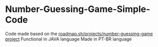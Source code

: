 # Number-Guessing-Game-Simple-Code

Code made based on the [roadmap.sh/projects/number-guessing-game project](https://roadmap.sh/projects/number-guessing-game)
Functional in JAVA language
Made in PT-BR language

